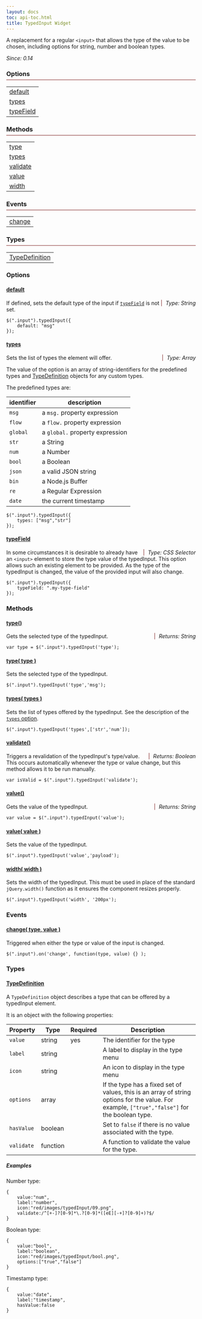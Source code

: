```yaml
---
layout: docs
toc: api-toc.html
title: TypedInput Widget
---
```


A replacement for a regular `<input>` that allows the type of the value to be
chosen, including options for string, number and boolean types.

_Since: 0.14_

<div class="widget">
    <div class="col-4-12">
        <h3>Options</h3>
        <table>
            <tr><td><a href="#options-default">default</a></td></tr>
            <tr><td><a href="#options-types">types</a></td></tr>
            <tr><td><a href="#options-typeField">typeField</a></td></tr>
        </table>
    </div>
    <div class="col-4-12">
        <h3>Methods</h3>
        <table>
            <tr><td><a href="#methods-type">type</a></td></tr>
            <tr><td><a href="#methods-types">types</a></td></tr>
            <tr><td><a href="#methods-validate">validate</a></td></tr>
            <tr><td><a href="#methods-value">value</a></td></tr>
            <tr><td><a href="#methods-width">width</a></td></tr>
        </table>
    </div>
    <div class="col-4-12">
    <h3>Events</h3>
    <table>
    <tr><td><a href="#events-change">change</a></td></tr>
    </table>
    <h3>Types</h3>
    <table>
    <tr><td><a href="#types-typedefinition">TypeDefinition</a></td></tr>
    </table>
    </div>
</div>


### Options


#### <a href="#options-default" name="options-default">default</a>

<span class="method-return">Type: String</span>

If defined, sets the default type of the input if [`typeField`](#options-typeField)
is not set.

    $(".input").typedInput({
        default: "msg"
    });

#### <a href="#options-types" name="options-types">types</a>

<span class="method-return">Type: Array</span>

Sets the list of types the element will offer.

The value of the option is an array of string-identifiers for the
predefined types and [TypeDefinition](#types-typedefinition) objects for any custom types.

The predefined types are:

identifier | description
-----------|------------
`msg` | a `msg.` property expression
`flow` | a `flow.` property expression
`global` | a `global.` property expression
`str` | a String
`num` | a Number
`bool` | a Boolean
`json` | a valid JSON string
`bin` | a Node.js Buffer
`re` | a Regular Expression
`date` | the current timestamp

    $(".input").typedInput({
        types: ["msg","str"]
    });


#### <a href="#options-typeField" name="options-typeField">typeField</a>

<span class="method-return">Type: CSS Selector</span>

In some circumstances it is desirable to already have an `<input>` element to store
the type value of the typedInput. This option allows such an existing element to be
provided. As the type of the typedInput is changed, the value of the provided input
will also change.

    $(".input").typedInput({
        typeField: ".my-type-field"
    });


### Methods

<a name="methods-type"></a>

#### <a href="#methods-type-get" name="methods-type-get">type()</a>

<span class="method-return">Returns: String</span>

Gets the selected type of the typedInput.

    var type = $(".input").typedInput('type');


#### <a href="#methods-type-set" name="methods-type-set">type( type )</a>

Sets the selected type of the typedInput.

    $(".input").typedInput('type','msg');

#### <a href="#methods-types" name="methods-types">types( types )</a>

Sets the list of types offered by the typedInput. See the description of the [`types` option](#options-types).

    $(".input").typedInput('types',['str','num']);

#### <a href="#methods-validate" name="methods-validate">validate()</a>

<span class="method-return">Returns: Boolean</span>

Triggers a revalidation of the typedInput's type/value. This occurs automatically
whenever the type or value change, but this method allows it to be run manually.

    var isValid = $(".input").typedInput('validate');

<a name="methods-value"></a>

#### <a href="#methods-value-get" name="methods-value-get">value()</a>

<span class="method-return">Returns: String</span>

Gets the value of the typedInput.

    var value = $(".input").typedInput('value');

#### <a href="#methods-value-set" name="methods-value-set">value( value )</a>

Sets the value of the typedInput.

    $(".input").typedInput('value','payload');

#### <a href="#methods-width" name="methods-width">width( width )</a>

Sets the width of the typedInput. This must be used in place of the standard
`jQuery.width()` function as it ensures the component resizes properly.

    $(".input").typedInput('width', '200px');


### Events

#### <a href="#events-change" name="events-change">change( type, value )</a>

Triggered when either the type or value of the input is changed.

    $(".input").on('change', function(type, value) {} );

### Types

#### <a href="#types-typedefinition" name="types-typedefinition">TypeDefinition</a>

A `TypeDefinition` object describes a type that can be offered by a typedInput
element.

It is an object with the following properties:

Property | Type    | Required | Description
---------|---------|----------|-------------
`value`  | string  | yes      | The identifier for the type
`label`  | string  |          | A label to display in the type menu
`icon`   | string  |          | An icon to display in the type menu
`options`| array   |          | If the type has a fixed set of values, this is an array of string options for the value. For example, `["true","false"]` for the boolean type.
`hasValue`|boolean |          | Set to `false` if there is no value associated with the type.
`validate`|function|          | A function to validate the value for the type.

##### Examples

Number type:

    {
        value:"num",
        label:"number",
        icon:"red/images/typedInput/09.png",
        validate:/^[+-]?[0-9]*\.?[0-9]*([eE][-+]?[0-9]+)?$/
    }

Boolean type:

    {
        value:"bool",
        label:"boolean",
        icon:"red/images/typedInput/bool.png",
        options:["true","false"]
    }

Timestamp type:

    {
        value:"date",
        label:"timestamp",
        hasValue:false
    }


<style>

.widget h3 {
    margin-left: 0;
    padding-bottom: 5px;
    border-bottom: 2px solid #B68181;
}
.widget:after {
    content:"";
    display:block;
    clear:both;
}
.method-return {
    float: right;
    font-style: italic;
    padding-left: 10px;
    border-left: 2px solid #B68181;
}
</style>
